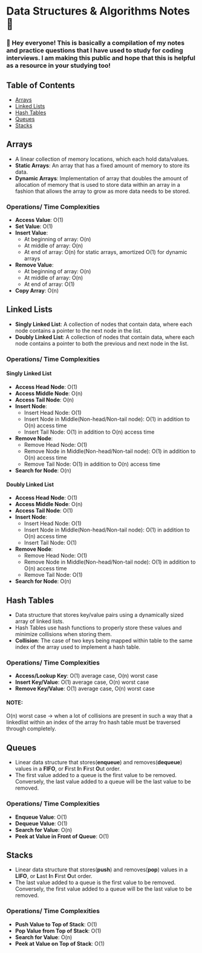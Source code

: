 # Data Structures & Algorithms Notes 📖

### 👋 Hey everyone! This is basically a compilation of my notes and practice questions that I have used to study for coding interviews. I am making this public and hope that this is helpful as a resource in your studying too!

## Table of Contents
- [Arrays](https://github.com/ZackaryWright/DSA#arrays)
- [Linked Lists](https://github.com/ZackaryWright/DSA#linked-lists)
- [Hash Tables](https://github.com/ZackaryWright/DSA#hash-tables)
- [Queues](https://github.com/ZackaryWright/DSA#queues)
- [Stacks](https://github.com/ZackaryWright/DSA#stacks)

## **Arrays**
- A linear collection of memory locations, which each hold data/values.
- **Static Arrays**: An array that has a fixed amount of memory to store its data. 
- **Dynamic Arrays**: Implementation of array that doubles the amount of allocation of memory that is used to store data within an array in a fashion that allows the array to grow as more data needs to be stored.

### Operations/ Time Complexities

- **Access Value**: O(1)
- **Set Value**: O(1) 
- **Insert Value**:
    - At beginning of array: O(n)
    - At middle of array: O(n)
    - At end of array: O(n) for static arrays, amortized O(1) for dynamic arrays
- **Remove Value**:
    - At beginning of array: O(n)
    - At middle of array: O(n)
    - At end of array: O(1)
- **Copy Array**: O(n)



## **Linked Lists**
- **Singly Linked List**: A collection of nodes that contain data, where each node contains a pointer to the next node in the list. 
- **Doubly Linked List**: A collection of nodes that contain data, where each node contains a pointer to both the previous and next node in the list.

### Operations/ Time Complexities

#### **Singly Linked List**
- **Access Head Node**: O(1)
- **Access Middle Node**: O(n) 
- **Access Tail Node**: O(n)
- **Insert Node**:
    - Insert Head Node: O(1)
    - Insert Node in Middle(Non-head/Non-tail node): O(1) in addition to O(n) access time
    - Insert Tail Node: O(1) in addition to O(n) access time
- **Remove Node**:
    - Remove Head Node: O(1)
    - Remove Node in Middle(Non-head/Non-tail node): O(1) in addition to O(n) access time
    - Remove Tail Node: O(1) in addition to O(n) access time
- **Search for Node**: O(n)


#### **Doubly Linked List**
- **Access Head Node**: O(1)
- **Access Middle Node**: O(n) 
- **Access Tail Node**: O(1)
- **Insert Node**:
    - Insert Head Node: O(1)
    - Insert Node in Middle(Non-head/Non-tail node): O(1) in addition to O(n) access time
    - Insert Tail Node: O(1)
- **Remove Node**:
    - Remove Head Node: O(1)
    - Remove Node in Middle(Non-head/Non-tail node): O(1) in addition to O(n) access time
    - Remove Tail Node: O(1)
- **Search for Node**: O(n)



## **Hash Tables**
- Data structure that stores key/value pairs using a dynamically sized array of linked lists.
- Hash Tables use hash functions to properly store these values and minimize collisions when storing them.
- **Collision**: The case of two keys being mapped within table to the same index of the array used to implement a hash table.

### Operations/ Time Complexities

- **Access/Lookup Key**: O(1) average case, O(n) worst case
- **Insert Key/Value**: O(1) average case, O(n) worst case
- **Remove Key/Value**: O(1) average case, O(n) worst case 

#### **NOTE**: 
O(n) worst case -> when a lot of collisions are present in such a way that a linkedlist within an index of the array fro hash table must be traversed through completely.


## **Queues**
- Linear data structure that stores(**enqueue**) and removes(**dequeue**) values in a **FIFO**, or **F**irst **I**n **F**irst **O**ut order.
- The first value added to a queue is the first value to be removed. Conversely, the last value added to a queue will be the last value to be removed.

### Operations/ Time Complexities

- **Enqueue Value**: O(1)
- **Dequeue Value**: O(1)
- **Search for Value**: O(n)
- **Peek at Value in Front of Queue**: O(1)


## **Stacks**
- Linear data structure that stores(**push**) and removes(**pop**) values in a **LIFO**, or **L**ast **I**n **F**irst **O**ut order.
- The last value added to a queue is the first value to be removed. Conversely, the first value added to a queue will be the last value to be removed.

### Operations/ Time Complexities

- **Push Value to Top of Stack**: O(1)
- **Pop Value from Top of Stack**: O(1)
- **Search for Value**: O(n)
- **Peek at Value on Top of Stack**: O(1)

